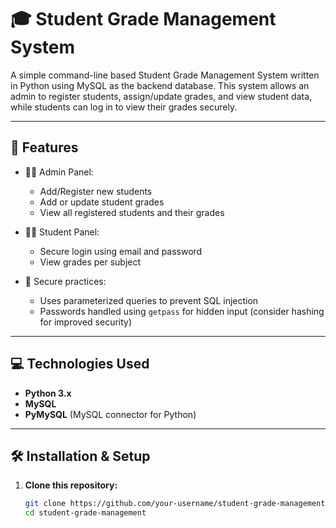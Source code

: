 # 🎓 Student Grade Management System

A simple command-line based Student Grade Management System written in Python using MySQL as the backend database. This system allows an admin to register students, assign/update grades, and view student data, while students can log in to view their grades securely.

---

## 📌 Features

- 👨‍🏫 Admin Panel:
  - Add/Register new students
  - Add or update student grades
  - View all registered students and their grades

- 👩‍🎓 Student Panel:
  - Secure login using email and password
  - View grades per subject

- 🔐 Secure practices:
  - Uses parameterized queries to prevent SQL injection
  - Passwords handled using `getpass` for hidden input (consider hashing for improved security)

---

## 💻 Technologies Used

- **Python 3.x**
- **MySQL**
- **PyMySQL** (MySQL connector for Python)

---

## 🛠️ Installation & Setup

1. **Clone this repository:**
   ```bash
   git clone https://github.com/your-username/student-grade-management.git
   cd student-grade-management

